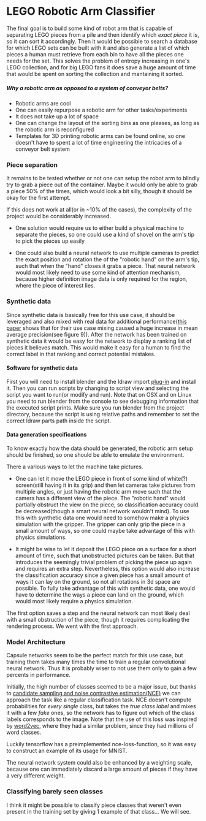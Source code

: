 
# LEGO Robotic Arm Classifier

The final goal is to build some kind of robot arm that is capable of separating LEGO pieces from a pile and then identify which *exact piece* it is, so it can sort it accordingly. Then it would be possible to search a database for which LEGO sets can be built with it and also generate a list of which pieces a human must retrieve from each bin to have all the pieces one needs for the set. This solves the problem of entropy increasing in one's LEGO collection, and for big LEGO fans it does save a huge amount of time that would be spent on sorting the collection and mantaining it sorted.

##### Why a robotic arm as opposed to a system of conveyor belts?

* Robotic arms are cool
* One can easily repurpose a robotic arm for other tasks/experiments
* It does not take up a lot of space
* One can change the layout of the sorting bins as one pleases, as long as the robotic arm is reconfigured
* Templates for 3D printing robotic arms can be found online, so one doesn't have to spent a lot of time engineering the intricacies of a conveyor belt system

### Piece separation

It remains to be tested whether or not one can setup the robot arm to blindly try to grab a piece out of the container. Maybe it would only be able to grab a piece 50% of the times, which would look a bit silly, though it should be okay for the first attempt.

If this does not work at all(or in ~10% of the cases), the complexity of the project would be considerably increased.

* One solution would require us to either build a physical machine to separate the pieces, so one could use a kind of shovel on the arm's tip to pick the pieces up easily

* One could also build a neural network to use multiple cameras to predict the exact position and rotation the of the "robotic hand" on the arm's tip, such that when the "hand" closes it grabs a piece. That neural network would most likely need to use some kind of attention mechanism, because higher definition image data is only required for the region, where the piece of interest lies.

### Synthetic data

Since synthetic data is basically free for this use case, it should be leveraged and also mixed with real data for additional performance([this paper](https://arxiv.org/abs/1706.06782) shows that for their use case mixing caused a huge increase in mean average precision(see figure 9)). After the network has been trained on synthetic data it would be easy for the network to display a ranking list of pieces it believes match. This would make it easy for a human to find the correct label in that ranking and correct potential mistakes.

#### Software for synthetic data

First you will need to install blender and the ldraw import [plug-in](https://github.com/TobyLobster/ImportLDraw) and install it. Then you can run scripts by changing to script view and selecting the script you want to run(or modify and run). Note that on OSX and on Linux you need to run blender from the console to see debugging information that the executed script prints. Make sure you run blender from the project directory, because the script is using relative paths and remember to set the correct ldraw parts path inside the script.

#### Data generation specifications

To know exactly how the data should be generated, the robotic arm setup should be finished, so one should be able to emulate the environment.

There a various ways to let the machine take pictures.
* One can let it move the LEGO piece in front of some kind of white(?) screen(still having it in its grip) and then let cameras take pictures from multiple angles, or just having the robotic arm move such that the camera has a different view of the piece. The "robotic hand" would partially obstruct the view on the piece, so classification accuracy could be decreased(though a smart neural network wouldn't mind). To use this with synthetic data one would need to somehow make a physics simulation with the gripper. The gripper can only grip the piece in a small amount of ways, so one could maybe take advantage of this with physics simulations.

* It might be wise to let it deposit the LEGO piece on a surface for a short amount of time, such that unobstructed pictures can be taken. But that introduces the seemingly trivial problem of picking the piece up again and requires an extra step. Nevertheless, this option would also increase the classification accuracy since a given piece has a small amount of ways it can lay on the ground, so not all rotations in 3d space are possible. To fully take advantage of this with synthetic data, one would have to determine the ways a piece can land on the ground, which would most likely require a physics simulation.

The first option saves a step and the neural network can most likely deal with a small obstruction of the piece, though it requires complicating the rendering process. We went with the first approach.


### Model Architecture

Capsule networks seem to be the perfect match for this use case, but training them takes many times the time to train a regular convolutional neural network. Thus it is probably wiser to not use them only to gain a few percents in performance.

Initially, the high number of classes seemed to be a major issue, but thanks to [candidate sampling and noise contrastive estimation(NCE)](https://www.tensorflow.org/extras/candidate_sampling.pdf) we can approach the task like a regular classification task. NCE doesn't compute probabilities for *every single* class, but takes the *true class label* and mixes it with a few *fake* ones, so the network has to figure out which of the class labels corresponds to the image. Note that the use of this loss was inspired by [word2vec](https://www.tensorflow.org/tutorials/word2vec), where they had a similar problem, since they had millions of word classes.

Luckily tensorflow has a preimplemented nce-loss-function, so it was easy to construct an example of its usage for MNIST.

The neural network system could also be enhanced by a weighting scale, because one can immediately discard a large amount of pieces if they have a very different weight.


### Classifying barely seen classes

I think it might be possible to classify piece classes that weren't even present in the training set by giving 1 example of that class... We will see.
